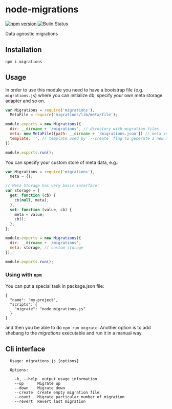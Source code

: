 node-migrations
============

[![npm version](https://badge.fury.io/js/migrations.svg)](https://badge.fury.io/js/migrations)
![Build Status](https://github.com/Adslot/node-migrations/workflows/Node.js%20CI/badge.svg)

Data agnostic migrations

## Installation

    npm i migrations

## Usage

In order to use this module you need to have a bootstrap file (e.g. `migrations.js`) where you
can initialize db, specify your own meta storage adapter and so on.

```javascript
var Migrations = require('migrations'),
  MetaFile = require('migrations/lib/meta/file');

module.exports = new Migrations({
  dir: __dirname + '/migrations', // directory with migration files
  meta: new MetaFile({path: __dirname + '/migrations.json'}) // meta information storage
  template: '', // template used by `--create` flag to generate a new migration file
});

module.exports.run();
```

You can specify your custom store of meta data, e.g.:

```javascript
var Migrations = require('migrations'),
  meta = {};

// Meta Storage has very basic interface:
var storage = {
  get: function (cb) {
    cb(null, meta);
  },
  set: function (value, cb) {
    meta = value;
    cb();
  },
};

module.exports = new Migrations({
  dir: __dirname + '/migrations',
  meta: storage, // custom storage
});

module.exports.run();
```

### Using with `npm`

You can put a special task in package.json file:

```
{
  "name": "my-project",
  "scripts": {
    "migrate": "node migrations.js"
  }
}
```

and then you be able to do `npm run migrate`. Another option is to add shebang
to the _migrations_ executable and run it in a manual way.

## Cli interface

```
  Usage: migrations.js [options]

  Options:

    -h, --help  output usage information
    --up      Migrate up
    --down    Migrate down
    --create  Create empty migration file
    --count   Migrate particular number of migration
    --revert  Revert last migration
```
